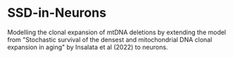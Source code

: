 # SSD-in-Neurons

Modelling the clonal expansion of mtDNA deletions by extending the model from "Stochastic survival of the densest and mitochondrial DNA clonal expansion in aging" by Insalata et al (2022) to neurons. 
